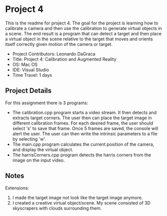 # Project 4
This is the readme for project 4. The goal for the project is learning how to calibrate a camera and then use the calibration to generate virtual objects in a scene. The end result is a program that can detect a target and then place a virtual object in the scene relative to the target that moves and orients itself correctly given motion of the camera or target.



- Project Contributors: Leonardo DaGraca
- Title: Project 4: Calibration and Augmented Reality
- OS: Mac OS
- IDE: Visual Studio
- Time Travel: 1 days

## Project Details
For this assignment there is 3 programs:
- The calibration.cpp program starts a video stream. It then detects and extracts target corners. The user then can place the target image in different calibration frames. For each desired frame, the user should select 's' to save that frame. Once 5 frames are saved, the console will alert the user. The user can then write the intrinsic parameters to a file by selecting 'w'.
- The main.cpp program calculates the current position of the camera,
and display the virtual object.
- The harrisCorners.cpp program detects the harris corners from the image on the input video.

## Notes
Extensions:
1. I made the target image not look like the target image anymore.
2. I created a creative virtual object/scene. My scene consisted of 3D skyscrapers with clouds surrounding them.
